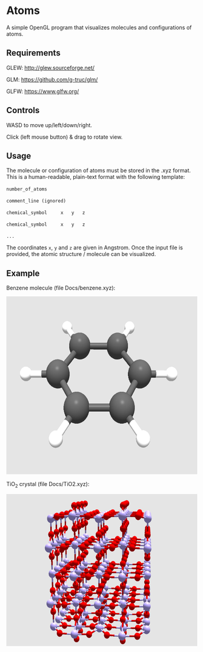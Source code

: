 # Atoms
A simple OpenGL program that visualizes molecules and configurations of atoms.

## Requirements
GLEW: http://glew.sourceforge.net/

GLM: https://github.com/g-truc/glm/

GLFW: https://www.glfw.org/

## Controls
WASD to move up/left/down/right.

Click (left mouse button) & drag to rotate view.

## Usage
The molecule or configuration of atoms must be stored in the .xyz format. This is a human-readable, plain-text format with the following template:

`number_of_atoms`

`comment_line (ignored)`

`chemical_symbol     x   y   z`

`chemical_symbol     x   y   z`

`...`

The coordinates `x`, `y` and `z` are given in Angstrom. Once the input file is provided, the atomic structure / molecule can be visualized.

## Example
Benzene molecule (file Docs/benzene.xyz):

<img src="Docs/benzene.png" width="600" height="468">





TiO<sub>2</sub> crystal (file Docs/TiO2.xyz):

<img src="Docs/TiO2.png" width="600" height="400">
